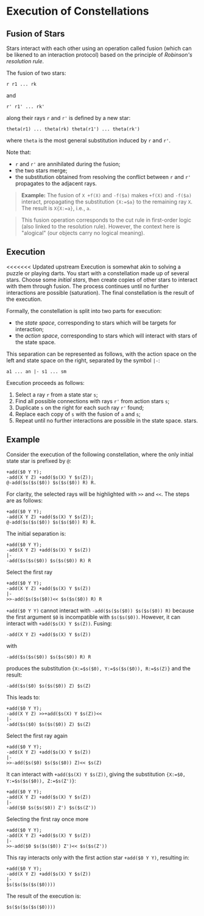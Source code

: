 # Execution of Constellations

## Fusion of Stars

Stars interact with each other using an operation called fusion (which can be
likened to an interaction protocol) based on the principle of *Robinson's
resolution rule*.

The fusion of two stars:

```
r r1 ... rk
```

and

```
r' r1' ... rk'
```

along their rays `r` and `r'` is defined by a new star:

```
theta(r1) ... theta(rk) theta(r1') ... theta(rk')
```

where `theta` is the most general substitution induced by `r` and `r'`.

Note that:

- `r` and `r'` are annihilated during the fusion;
- the two stars merge;
- the substitution obtained from resolving the conflict between `r` and `r'`
propagates to the adjacent rays.

> **Example:** The fusion of `X +f(X)` and `-f($a)` makes `+f(X)` and
`-f($a)` interact, propagating the substitution `{X:=$a}` to the remaining
ray `X`. The result is `X{X:=a}`, i.e., `a`.

> This fusion operation corresponds to the cut rule in first-order logic (also linked to the resolution rule). However, the context here is "alogical" (our objects carry no logical meaning).

## Execution

<<<<<<< Updated upstream
Execution is somewhat akin to solving a puzzle or playing darts. You start with
a constellation made up of several stars. Choose some *initial stars*, then
create copies of other stars to interact with them through fusion. The process
continues until no further interactions are possible (saturation). The final
constellation is the result of the execution.

Formally, the constellation is split into two parts for execution:
- the *state space*, corresponding to stars which will be targets for
interaction;
- the *action space*, corresponding to stars which will interact with stars of
the state space.

This separation can be represented as follows, with the action space on the left
and state space on the right, separated by the symbol `|-`:

```
a1 ... an |- s1 ... sm
```

Execution proceeds as follows:
1. Select a ray `r` from a state star `s`;
2. Find all possible connections with rays `r'` from action stars `s`;
3. Duplicate `s` on the right for each such ray `r'` found;
4. Replace each copy of `s` with the fusion of `a` and `s`;
5. Repeat until no further interactions are possible in the state space.
stars.

## Example

Consider the execution of the following constellation, where the only initial
state star is prefixed by `@`:

```
+add($0 Y Y);
-add(X Y Z) +add($s(X) Y $s(Z));
@-add($s($s($0)) $s($s($0)) R) R.
```

For clarity, the selected rays will be highlighted with `>>` and `<<`.
The steps are as follows:

```
+add($0 Y Y);
-add(X Y Z) +add($s(X) Y $s(Z));
@-add($s($s($0)) $s($s($0)) R) R.
```

The initial separation is:

```
+add($0 Y Y);
-add(X Y Z) +add($s(X) Y $s(Z))
|-
-add($s($s($0)) $s($s($0)) R) R
```

Select the first ray

```
+add($0 Y Y);
-add(X Y Z) +add($s(X) Y $s(Z))
|-
>>-add($s($s($0))<< $s($s($0)) R) R
```

`+add($0 Y Y)` cannot interact with `-add($s($s($0)) $s($s($0)) R)`
because the first argument `$0` is incompatible with `$s($s($0))`. However, it
can interact with `+add($s(X) Y $s(Z))`. Fusing:

```
-add(X Y Z) +add($s(X) Y $s(Z))
```

with

```
-add($s($s($0)) $s($s($0)) R) R
```

produces the substitution `{X:=$s($0), Y:=$s($s($0)), R:=$s(Z)}` and the result:

```
-add($s($0) $s($s($0)) Z) $s(Z)
```

This leads to:

```
+add($0 Y Y);
-add(X Y Z) >>+add($s(X) Y $s(Z))<<
|-
-add($s($0) $s($s($0)) Z) $s(Z)
```

Select the first ray again

```
+add($0 Y Y);
-add(X Y Z) +add($s(X) Y $s(Z))
|-
>>-add($s($0) $s($s($0)) Z)<< $s(Z)
```

It can interact with `+add($s(X) Y $s(Z))`,
giving the substitution `{X:=$0, Y:=$s($s($0)), Z:=$s(Z')}`:

```
+add($0 Y Y);
-add(X Y Z) +add($s(X) Y $s(Z))
|-
-add($0 $s($s($0)) Z') $s($s(Z'))
```

Selecting the first ray once more

```
+add($0 Y Y);
-add(X Y Z) +add($s(X) Y $s(Z))
|-
>>-add($0 $s($s($0)) Z')<< $s($s(Z'))
```

This ray interacts only with the first action star `+add($0 Y Y)`, resulting
in:

```
+add($0 Y Y);
-add(X Y Z) +add($s(X) Y $s(Z))
|-
$s($s($s($s($0))))
```

The result of the execution is:

```
$s($s($s($s($0))))
```
